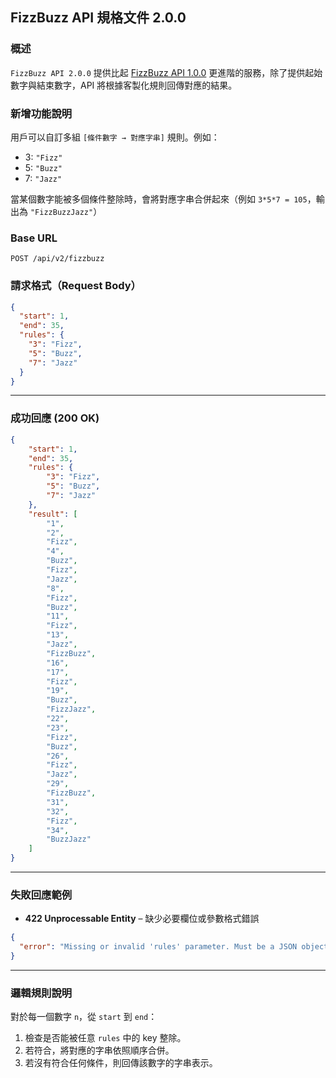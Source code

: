 ## FizzBuzz API 規格文件 2.0.0

### 概述

`FizzBuzz API 2.0.0` 提供比起 [FizzBuzz API 1.0.0](fizzbuzz-1.0.0.md) 更進階的服務，除了提供起始數字與結束數字，API 將根據客製化規則回傳對應的結果。

### 新增功能說明

用戶可以自訂多組 `[條件數字 → 對應字串]` 規則。例如：
- 3: `"Fizz"`
- 5: `"Buzz"`
- 7: `"Jazz"`

當某個數字能被多個條件整除時，會將對應字串合併起來（例如 `3*5*7 = 105`，輸出為 `"FizzBuzzJazz"`）

### Base URL

```
POST /api/v2/fizzbuzz
```

### 請求格式（Request Body）

```json
{
  "start": 1,
  "end": 35,
  "rules": {
    "3": "Fizz",
    "5": "Buzz",
    "7": "Jazz"
  }
}
```

---

### 成功回應 (200 OK)

```json
{
    "start": 1,
    "end": 35,
    "rules": {
        "3": "Fizz",
        "5": "Buzz",
        "7": "Jazz"
    },
    "result": [
        "1",
        "2",
        "Fizz",
        "4",
        "Buzz",
        "Fizz",
        "Jazz",
        "8",
        "Fizz",
        "Buzz",
        "11",
        "Fizz",
        "13",
        "Jazz",
        "FizzBuzz",
        "16",
        "17",
        "Fizz",
        "19",
        "Buzz",
        "FizzJazz",
        "22",
        "23",
        "Fizz",
        "Buzz",
        "26",
        "Fizz",
        "Jazz",
        "29",
        "FizzBuzz",
        "31",
        "32",
        "Fizz",
        "34",
        "BuzzJazz"
    ]
}

```

---

### 失敗回應範例

- **422 Unprocessable Entity** – 缺少必要欄位或參數格式錯誤

```json
{
  "error": "Missing or invalid 'rules' parameter. Must be a JSON object with integer keys."
}
```

---

### 邏輯規則說明

對於每一個數字 `n`，從 `start` 到 `end`：
1. 檢查是否能被任意 `rules` 中的 key 整除。
2. 若符合，將對應的字串依照順序合併。
3. 若沒有符合任何條件，則回傳該數字的字串表示。
